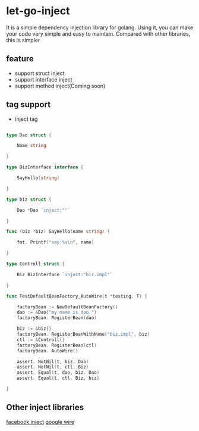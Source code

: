 # let-go-inject

It is a simple dependency injection library for golang.
Using it, you can make your code very simple and easy to maintain.
Compared with other libraries, this is simpler

## feature

* support struct inject
* support interface inject
* support method inject(Coming soon)

## tag support

* inject tag

``` go

type Dao struct {

	Name string

}

type BizInterface interface {

	SayHello(string)

}

type biz struct {

	Dao *Dao `inject:""` 

}

func (biz *biz) SayHello(name string) {

	fmt. Printf("say:%v\n", name)

}

type Controll struct {

	Biz BizInterface `inject:"biz.impl"` 

}

func TestDefaultBeanFactory_AutoWire(t *testing. T) {

	factoryBean := NewDefaultBeanFactory()
	dao := &Dao{"my name is dao."}
	factoryBean. RegisterBean(dao)

	biz := &biz{}
	factoryBean. RegisterBeanWithName("biz.impl", biz)
	ctl := &Controll{}
	factoryBean. RegisterBean(ctl)
	factoryBean. AutoWire()

	assert. NotNil(t, biz. Dao)
	assert. NotNil(t, ctl. Biz)
	assert. Equal(t, dao, biz. Dao)
	assert. Equal(t, ctl. Biz, biz)

}
```

## Other inject libraries

[facebook inject](https://github.com/facebookarchive/inject)
[google wire](https://github.com/google/wire)

